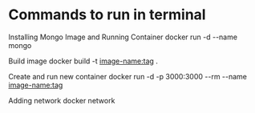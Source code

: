 # Commands to run in terminal

Installing Mongo Image and Running Container
docker run -d --name <container-name> mongo

Build image
docker build -t <image-name:tag> .

Create and run new container
docker run -d -p 3000:3000 --rm --name <container-name> <image-name:tag>

Adding network
docker network <network-name>
